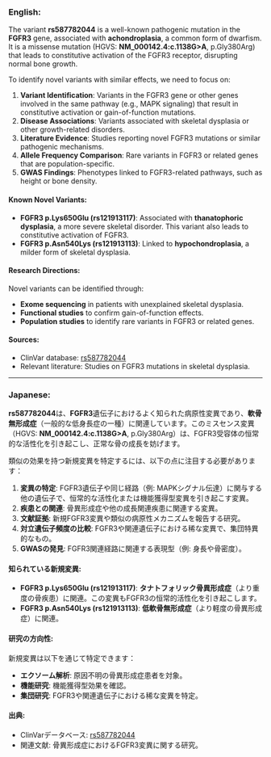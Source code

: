 ### English:
The variant **rs587782044** is a well-known pathogenic mutation in the **FGFR3** gene, associated with **achondroplasia**, a common form of dwarfism. It is a missense mutation (HGVS: **NM_000142.4:c.1138G>A**, p.Gly380Arg) that leads to constitutive activation of the FGFR3 receptor, disrupting normal bone growth.

To identify novel variants with similar effects, we need to focus on:
1. **Variant Identification**: Variants in the FGFR3 gene or other genes involved in the same pathway (e.g., MAPK signaling) that result in constitutive activation or gain-of-function mutations.
2. **Disease Associations**: Variants associated with skeletal dysplasia or other growth-related disorders.
3. **Literature Evidence**: Studies reporting novel FGFR3 mutations or similar pathogenic mechanisms.
4. **Allele Frequency Comparison**: Rare variants in FGFR3 or related genes that are population-specific.
5. **GWAS Findings**: Phenotypes linked to FGFR3-related pathways, such as height or bone density.

#### Known Novel Variants:
- **FGFR3 p.Lys650Glu (rs121913117)**: Associated with **thanatophoric dysplasia**, a more severe skeletal disorder. This variant also leads to constitutive activation of FGFR3.
- **FGFR3 p.Asn540Lys (rs121913113)**: Linked to **hypochondroplasia**, a milder form of skeletal dysplasia.

#### Research Directions:
Novel variants can be identified through:
- **Exome sequencing** in patients with unexplained skeletal dysplasia.
- **Functional studies** to confirm gain-of-function effects.
- **Population studies** to identify rare variants in FGFR3 or related genes.

#### Sources:
- ClinVar database: [rs587782044](https://www.ncbi.nlm.nih.gov/clinvar/variation/17662/)
- Relevant literature: Studies on FGFR3 mutations in skeletal dysplasia.

---

### Japanese:
**rs587782044**は、**FGFR3**遺伝子におけるよく知られた病原性変異であり、**軟骨無形成症**（一般的な低身長症の一種）に関連しています。このミスセンス変異（HGVS: **NM_000142.4:c.1138G>A**, p.Gly380Arg）は、FGFR3受容体の恒常的な活性化を引き起こし、正常な骨の成長を妨げます。

類似の効果を持つ新規変異を特定するには、以下の点に注目する必要があります：
1. **変異の特定**: FGFR3遺伝子や同じ経路（例: MAPKシグナル伝達）に関与する他の遺伝子で、恒常的な活性化または機能獲得型変異を引き起こす変異。
2. **疾患との関連**: 骨異形成症や他の成長関連疾患に関連する変異。
3. **文献証拠**: 新規FGFR3変異や類似の病原性メカニズムを報告する研究。
4. **対立遺伝子頻度の比較**: FGFR3や関連遺伝子における稀な変異で、集団特異的なもの。
5. **GWASの発見**: FGFR3関連経路に関連する表現型（例: 身長や骨密度）。

#### 知られている新規変異:
- **FGFR3 p.Lys650Glu (rs121913117)**: **タナトフォリック骨異形成症**（より重度の骨疾患）に関連。この変異もFGFR3の恒常的活性化を引き起こします。
- **FGFR3 p.Asn540Lys (rs121913113)**: **低軟骨無形成症**（より軽度の骨異形成症）に関連。

#### 研究の方向性:
新規変異は以下を通じて特定できます：
- **エクソーム解析**: 原因不明の骨異形成症患者を対象。
- **機能研究**: 機能獲得型効果を確認。
- **集団研究**: FGFR3や関連遺伝子における稀な変異を特定。

#### 出典:
- ClinVarデータベース: [rs587782044](https://www.ncbi.nlm.nih.gov/clinvar/variation/17662/)
- 関連文献: 骨異形成症におけるFGFR3変異に関する研究。